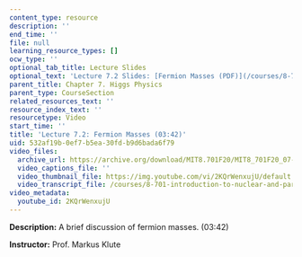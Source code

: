 ```yaml
---
content_type: resource
description: ''
end_time: ''
file: null
learning_resource_types: []
ocw_type: ''
optional_tab_title: Lecture Slides
optional_text: 'Lecture 7.2 Slides: [Fermion Masses (PDF)](/courses/8-701-introduction-to-nuclear-and-particle-physics-fall-2020/resources/mit8_701f20_lec7-2)'
parent_title: Chapter 7. Higgs Physics
parent_type: CourseSection
related_resources_text: ''
resource_index_text: ''
resourcetype: Video
start_time: ''
title: 'Lecture 7.2: Fermion Masses (03:42)'
uid: 532af19b-0ef7-b5ea-30fd-b9d6bada6f79
video_files:
  archive_url: https://archive.org/download/MIT8.701F20/MIT8_701F20_07-02_fermions_300k.mp4
  video_captions_file: ''
  video_thumbnail_file: https://img.youtube.com/vi/2KQrWenxujU/default.jpg
  video_transcript_file: /courses/8-701-introduction-to-nuclear-and-particle-physics-fall-2020/bc2ef028ed1a683417f4765f6a421dc6_2KQrWenxujU.pdf
video_metadata:
  youtube_id: 2KQrWenxujU
---
```


**Description:** A brief discussion of fermion masses. (03:42)

**Instructor:** Prof. Markus Klute

